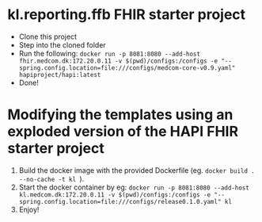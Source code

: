 # kl.reporting.ffb FHIR starter project


* Clone this project
* Step into the cloned folder
* Run the following: `docker run -p 8081:8080 --add-host fhir.medcom.dk:172.20.0.11 -v $(pwd)/configs:/configs -e "--spring.config.location=file:///configs/medcom-core-v0.9.yaml" hapiproject/hapi:latest`
* Done!




# Modifying the templates using an exploded version of the HAPI FHIR starter project

1) Build the docker image with the provided Dockerfile (eg. ```docker build . --no-cache -t kl ```).
2) Start the docker container by eg: ```docker run -p 8081:8080 --add-host kl.medcom.dk:172.20.0.11 -v $(pwd)/configs:/configs -e "--spring.config.location=file:///configs/release0.1.0.yaml" kl```
3) Enjoy!

